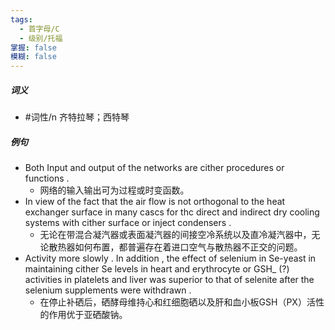 ```yaml
---
tags:
  - 首字母/C
  - 级别/托福
掌握: false
模糊: false
---
```

##### 词义
- #词性/n  齐特拉琴；西特琴
##### 例句
- Both Input and output of the networks are cither procedures or functions .
	- 网络的输入输出可为过程或时变函数。
- In view of the fact that the air flow is not orthogonal to the heat exchanger surface in many cascs for thc direct and indirect dry cooling systems with cither surface or inject condensers .
	- 无论在带混合凝汽器或表面凝汽器的间接空冷系统以及直冷凝汽器中，无论散热器如何布置，都普遍存在着进口空气与散热器不正交的问题。
- Activity more slowly . In addition , the effect of selenium in Se-yeast in maintaining cither Se levels in heart and erythrocyte or GSH_ (?) activities in platelets and liver was superior to that of selenite after the selenium supplements were withdrawn .
	- 在停止补硒后，硒酵母维持心和红细胞硒以及肝和血小板GSH（PX）活性的作用优于亚硒酸钠。
